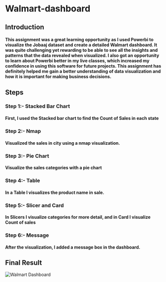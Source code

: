 # Walmart-dashboard
<h2>Introduction</h2>
<h4>This assignment was a great learning opportunity as I used Powerbi to visualize the Jobaaj dataset and create a detailed Walmart dashboard. It was quite challenging yet rewarding to be able to see all the insights and patterns that the data revealed when visualized. I also got an opportunity to learn about Powerbi better in my live classes, which increased my confidence in using this software for future projects. This assignment has definitely helped me gain a better understanding of data visualization and how it is important for making business decisions.<h4>
<h2>Steps</h2>
<h3>Step 1:- Stacked Bar Chart</h3>
<h4>First, I used the Stacked bar chart to find the Count of Sales in each state<h4>
<h3>Step 2:- Nmap</h3>
<h4>Visualized the sales in city using a nmap visualization.<h4>
<h3>Step 3:- Pie Chart</h3>
<h4>Visualize the sales categories with a pie chart<h4>
<h3>Step 4:- Table</h3>
<h4>In a Table I visualizes the product name in sale.<h4>
<h3>Step 5:- Slicer and Card</h3>
<h4>In Slicers I visualize categories for more detail, and in Card I visualize Count of sales<h4>
<h3>Step 6:- Message</h3>
<h4>After the visualization, I added a message box in the dashboard.<h4>
<h2>Final Result</h2>

![Walmart Dashboard](https://user-images.githubusercontent.com/70066441/212322489-d7bdfc30-ec1e-408c-9af4-f2fb50ad3949.png)
